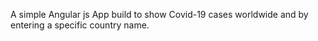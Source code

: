 A simple Angular js App build to show Covid-19 cases worldwide and by entering a specific country name.
